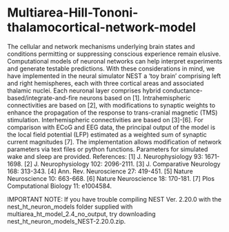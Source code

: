 # Multiarea-Hill-Tononi-thalamocortical-network-model

The cellular and network mechanisms underlying brain states and conditions permitting or suppressing conscious experience remain elusive. Computational models of neuronal networks can help interpret experiments and generate testable predictions. With these considerations in mind, we have implemented in the neural simulator NEST a ‘toy brain’ comprising left and right hemispheres, each with three cortical areas and associated thalamic nuclei. Each neuronal layer comprises hybrid conductance-based/integrate-and-fire neurons based on [1]. Intrahemispheric connectivities are based on [2], with modifications to synaptic weights to enhance the propagation of the response to trans-cranial magnetic (TMS) stimulation. Interhemispheric connectivities are based on [3]-[6]. For comparison with ECoG and EEG data, the principal output of the model is the local field potential (LFP) estimated as a weighted sum of synaptic current magnitudes [7]. The implementation allows modification of network parameters via text files or python functions. Parameters for simulated wake and sleep are provided.
References: [1] J. Neurophysiology 93: 1671-1698. [2] J. Neurophysiology 102: 2096-2111. [3] J. Comparative Neurology 168: 313-343. [4] Ann. Rev. Neuroscience 27: 419-451. [5] Nature Neuroscience 10: 663-668. [6] Nature Neuroscience 18: 170-181. [7] Plos Computational Biology 11: e1004584.

IMPORTANT NOTE: If you have trouble compiling NEST Ver. 2.20.0 with the nest_ht_neuron_models folder supplied with multiarea_ht_model_2.4_no_output, try downloading nest_ht_neuron_models_NEST-2.20.0.zip.
